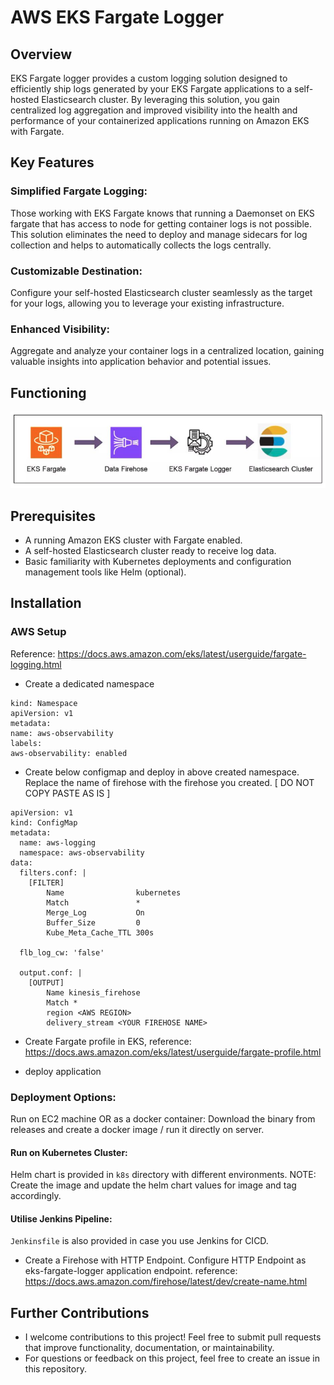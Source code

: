 # AWS EKS Fargate Logger

## Overview

EKS Fargate logger  provides a custom logging solution designed to efficiently ship logs generated by your EKS Fargate applications to a self-hosted Elasticsearch cluster.
By leveraging this solution, you gain centralized log aggregation and improved visibility into the health and performance of your containerized applications running on Amazon EKS with Fargate.

## Key Features

### Simplified Fargate Logging:
Those working with EKS Fargate knows that running a Daemonset on EKS fargate that has access to node for getting container logs is not possible.
This solution eliminates the need to deploy and manage sidecars for log collection and helps to automatically collects the logs centrally.

### Customizable Destination:
Configure your self-hosted Elasticsearch cluster seamlessly as the target for your logs, allowing you to leverage your existing infrastructure.

### Enhanced Visibility:
Aggregate and analyze your container logs in a centralized location, gaining valuable insights into application behavior and potential issues.

## Functioning
![alt text](./static/eks-fargate-logger.png?raw=true)

## Prerequisites
- A running Amazon EKS cluster with Fargate enabled.
- A self-hosted Elasticsearch cluster ready to receive log data.
- Basic familiarity with Kubernetes deployments and configuration management tools like Helm (optional).

## Installation

### AWS Setup
Reference: https://docs.aws.amazon.com/eks/latest/userguide/fargate-logging.html

- Create a dedicated namespace
```
kind: Namespace
apiVersion: v1
metadata:
name: aws-observability
labels:
aws-observability: enabled
```

- Create below configmap and deploy in above created namespace. Replace the name of firehose with the firehose you created. [ DO NOT COPY PASTE AS IS ]
```
apiVersion: v1
kind: ConfigMap
metadata:
  name: aws-logging
  namespace: aws-observability
data:
  filters.conf: |
    [FILTER]
        Name                kubernetes
        Match               *
        Merge_Log           On
        Buffer_Size         0
        Kube_Meta_Cache_TTL 300s

  flb_log_cw: 'false'

  output.conf: |
    [OUTPUT]
        Name kinesis_firehose
        Match *
        region <AWS REGION>
        delivery_stream <YOUR FIREHOSE NAME>
```

- Create Fargate profile in EKS, reference: https://docs.aws.amazon.com/eks/latest/userguide/fargate-profile.html

- deploy application

### Deployment Options:

Run on EC2 machine OR as a docker container:
Download the binary from releases and create a docker image / run it directly on server.

#### Run on Kubernetes Cluster:
Helm chart is provided in `k8s` directory with different environments.
NOTE: Create the image and update the helm chart values for image and tag accordingly.

#### Utilise Jenkins Pipeline:
`Jenkinsfile` is also provided in case you use Jenkins for CICD.

- Create a Firehose with HTTP Endpoint. Configure HTTP Endpoint as eks-fargate-logger application endpoint.  reference: https://docs.aws.amazon.com/firehose/latest/dev/create-name.html



## Further Contributions

- I welcome contributions to this project! Feel free to submit pull requests that improve functionality, documentation, or maintainability.
- For questions or feedback on this project, feel free to create an issue in this repository.

